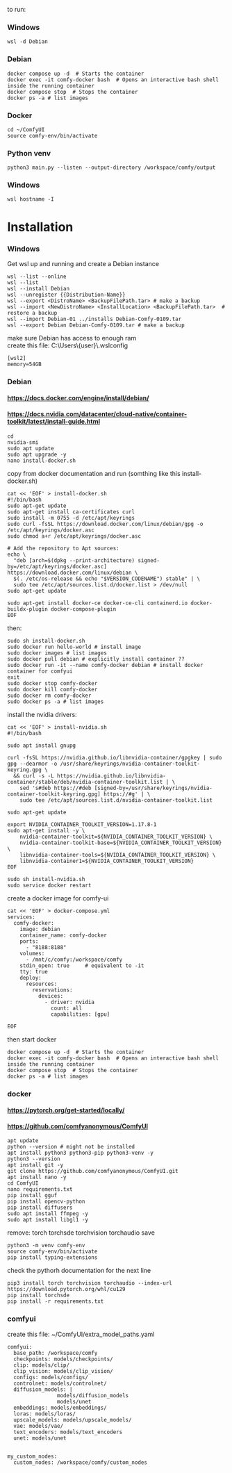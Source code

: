to run:
### Windows
```
wsl -d Debian

```
### Debian
```
docker compose up -d  # Starts the container
docker exec -it comfy-docker bash  # Opens an interactive bash shell inside the running container
docker compose stop  # Stops the container 
docker ps -a # list images
```
### Docker
```
cd ~/ComfyUI
source comfy-env/bin/activate
```
### Python venv
```
python3 main.py --listen --output-directory /workspace/comfy/output
```

### Windows

```
wsl hostname -I
```

# Installation

### Windows
Get wsl up and running and create a Debian instance
```
wsl --list --online
wsl --list
wsl --install Debian
wsl --unregister {{Distribution-Name}}
wsl --export <DistroName> <BackupFilePath.tar> # make a backup
wsl --import <NewDistroName> <InstallLocation> <BackupFilePath.tar>  # restore a backup
wsl --import Debian-01 ../installs Debian-Comfy-0109.tar
wsl --export Debian Debian-Comfy-0109.tar # make a backup
```
make sure Debian has access to enough ram<br>
create this file: C:\\Users\\{user}\\.wslconfig
```
[wsl2]
memory=54GB
```
### Debian
#### https://docs.docker.com/engine/install/debian/
#### https://docs.nvidia.com/datacenter/cloud-native/container-toolkit/latest/install-guide.html
```
cd
nvidia-smi
sudo apt update
sudo apt upgrade -y
nano install-docker.sh
```
copy from docker documentation
and run (somthing like this install-docker.sh) 
```
cat << 'EOF' > install-docker.sh
#!/bin/bash
sudo apt-get update
sudo apt-get install ca-certificates curl
sudo install -m 0755 -d /etc/apt/keyrings
sudo curl -fsSL https://download.docker.com/linux/debian/gpg -o /etc/apt/keyrings/docker.asc
sudo chmod a+r /etc/apt/keyrings/docker.asc

# Add the repository to Apt sources:
echo \
  "deb [arch=$(dpkg --print-architecture) signed-by=/etc/apt/keyrings/docker.asc] https://download.docker.com/linux/debian \
  $(. /etc/os-release && echo "$VERSION_CODENAME") stable" | \
  sudo tee /etc/apt/sources.list.d/docker.list > /dev/null
sudo apt-get update

sudo apt-get install docker-ce docker-ce-cli containerd.io docker-buildx-plugin docker-compose-plugin
EOF
```
then:
```
sudo sh install-docker.sh
sudo docker run hello-world # install image
sudo docker images # list images
sudo docker pull debian # explicitly install container ??
sudo docker run -it --name comfy-docker debian # install docker container for comfyui
exit
sudo docker stop comfy-docker
sudo docker kill comfy-docker
sudo docker rm comfy-docker
sudo docker ps -a # list images

```
install the nvidia drivers:

```
cat << 'EOF' > install-nvidia.sh
#!/bin/bash

sudo apt install gnupg

curl -fsSL https://nvidia.github.io/libnvidia-container/gpgkey | sudo gpg --dearmor -o /usr/share/keyrings/nvidia-container-toolkit-keyring.gpg \
  && curl -s -L https://nvidia.github.io/libnvidia-container/stable/deb/nvidia-container-toolkit.list | \
    sed 's#deb https://#deb [signed-by=/usr/share/keyrings/nvidia-container-toolkit-keyring.gpg] https://#g' | \
    sudo tee /etc/apt/sources.list.d/nvidia-container-toolkit.list

sudo apt-get update

export NVIDIA_CONTAINER_TOOLKIT_VERSION=1.17.8-1
sudo apt-get install -y \
    nvidia-container-toolkit=${NVIDIA_CONTAINER_TOOLKIT_VERSION} \
    nvidia-container-toolkit-base=${NVIDIA_CONTAINER_TOOLKIT_VERSION} \
    libnvidia-container-tools=${NVIDIA_CONTAINER_TOOLKIT_VERSION} \
    libnvidia-container1=${NVIDIA_CONTAINER_TOOLKIT_VERSION}
EOF
```
```
sudo sh install-nvidia.sh
sudo service docker restart
```
create a docker image for comfy-ui<br>
```
cat << 'EOF' > docker-compose.yml
services:
  comfy-docker:
    image: debian
    container_name: comfy-docker
    ports:
      - "8188:8188"
    volumes:
      - /mnt/c/comfy:/workspace/comfy
    stdin_open: true     # equivalent to -it
    tty: true
    deploy:
      resources:
        reservations:
          devices:
            - driver: nvidia
              count: all
              capabilities: [gpu]

EOF
```
then start docker
```
docker compose up -d  # Starts the container
docker exec -it comfy-docker bash  # Opens an interactive bash shell inside the running container
docker compose stop  # Stops the container 
docker ps -a # list images
```

### docker
#### https://pytorch.org/get-started/locally/
#### https://github.com/comfyanonymous/ComfyUI
```
apt update
python --version # might not be installed
apt install python3 python3-pip python3-venv -y
python3 --version
apt install git -y
git clone https://github.com/comfyanonymous/ComfyUI.git
apt install nano -y
cd ComfyUI
nano requirements.txt
pip install gguf
pip install opencv-python
pip install diffusers
sudo apt install ffmpeg -y
sudo apt install libgl1 -y
```
remove:
torch
torchsde
torchvision
torchaudio
save
```
python3 -m venv comfy-env
source comfy-env/bin/activate
pip install typing-extensions
```
check the pythorh documentation for the next line
```
pip3 install torch torchvision torchaudio --index-url https://download.pytorch.org/whl/cu129
pip install torchsde
pip install -r requirements.txt
```
### comfyui
create this file: ~/ComfyUI/extra_model_paths.yaml
```
comfyui:
  base_path: /workspace/comfy
  checkpoints: models/checkpoints/
  clip: models/clip/
  clip_vision: models/clip_vision/
  configs: models/configs/
  controlnet: models/controlnet/
  diffusion_models: |
                models/diffusion_models
                models/unet
  embeddings: models/embeddings/
  loras: models/loras/
  upscale_models: models/upscale_models/
  vae: models/vae/
  text_encoders: models/text_encoders
  unet: models/unet


my_custom_nodes:
  custom_nodes: /workspace/comfy/custom_nodes
```


